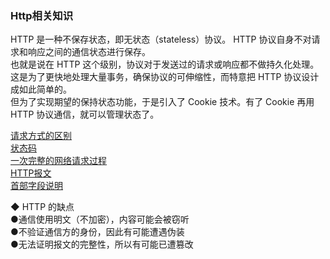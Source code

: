 ### Http相关知识  
HTTP 是一种不保存状态，即无状态（stateless）协议。 HTTP 协议自身不对请求和响应之间的通信状态进行保存。   
也就是说在 HTTP 这个级别，协议对于发送过的请求或响应都不做持久化处理。    
这是为了更快地处理大量事务，确保协议的可伸缩性，而特意把 HTTP 协议设计成如此简单的。  
但为了实现期望的保持状态功能，于是引入了 Cookie 技术。有了 Cookie 再用 HTTP 协议通信，就可以管理状态了。  

[请求方式的区别](library/RequestMethod.md)  
[状态码](library/http_code.md)  
[一次完整的网络请求过程](library/a_complete_network_request_process.md)    
[HTTP报文](library/Message.md)  
[首部字段说明](library/HeadParams.md)  

◆ HTTP 的缺点    
●通信使用明文（不加密），内容可能会被窃听  
●不验证通信方的身份，因此有可能遭遇伪装  
●无法证明报文的完整性，所以有可能已遭篡改  

